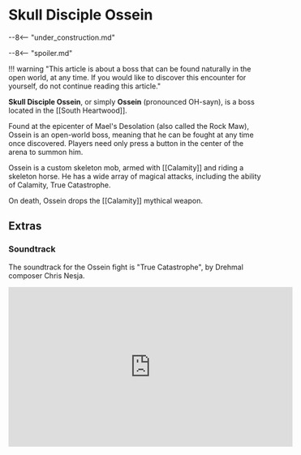 # Skull Disciple Ossein

--8<-- "under_construction.md"

--8<-- "spoiler.md"

!!! warning "This article is about a boss that can be found naturally in the open world, at any time. If you would like to discover this encounter for yourself, do not continue reading this article."

**Skull Disciple Ossein**, or simply **Ossein** (pronounced OH-sayn), is a boss located in the [[South Heartwood]].

Found at the epicenter of Mael's Desolation (also called the Rock Maw), Ossein is an open-world boss, meaning that he can be fought at any time once discovered. Players need only press a button in the center of the arena to summon him.

Ossein is a custom skeleton mob, armed with [[Calamity]] and riding a skeleton horse. He has a wide array of magical attacks, including the ability of Calamity, True Catastrophe.

On death, Ossein drops the [[Calamity]] mythical weapon.

## Extras

### Soundtrack

The soundtrack for the Ossein fight is "True Catastrophe", by Drehmal composer Chris Nesja.

<iframe width="560" height="315" src="https://www.youtube.com/embed/9yYMvs97jAU?si=B04IJu-spC2wLPRu" title="YouTube video player" frameborder="0" allow="accelerometer; autoplay; clipboard-write; encrypted-media; gyroscope; picture-in-picture; web-share" referrerpolicy="strict-origin-when-cross-origin" allowfullscreen></iframe>
